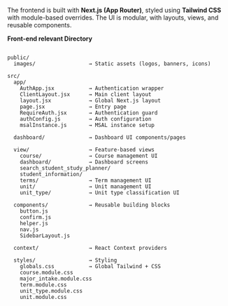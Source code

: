 The frontend is built with **Next.js (App Router)**, styled using **Tailwind CSS** with module-based overrides. The UI is modular, with layouts, views, and reusable components.

**Front-end relevant Directory**
```

public/
  images/                 → Static assets (logos, banners, icons)

src/
  app/
    AuthApp.jsx           → Authentication wrapper
    ClientLayout.jsx      → Main client layout
    layout.jsx            → Global Next.js layout
    page.jsx              → Entry page
    RequireAuth.jsx       → Authentication guard
    authConfig.js         → Auth configuration
    msalInstance.js       → MSAL instance setup

  dashboard/              → Dashboard UI components/pages

  view/                   → Feature-based views
    course/               → Course management UI
    dashboard/            → Dashboard screens
    search_student_study_planner/
    student_information/
    terms/                → Term management UI
    unit/                 → Unit management UI
    unit_type/            → Unit type classification UI

  components/             → Reusable building blocks
    button.js
    confirm.js
    helper.js
    nav.js
    SidebarLayout.js

  context/                → React Context providers

  styles/                 → Styling
    globals.css           → Global Tailwind + CSS
    course.module.css
    major_intake.module.css
    term.module.css
    unit_type.module.css
    unit.module.css

```